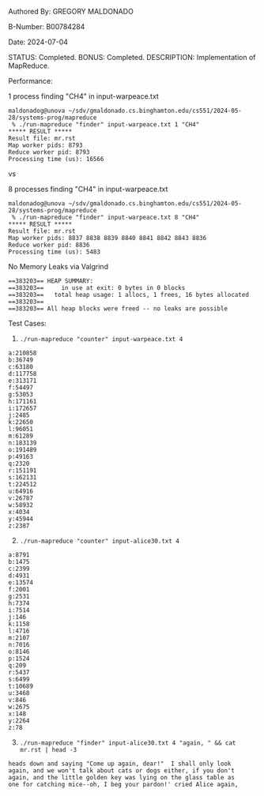 Authored By: GREGORY MALDONADO

B-Number:    B00784284

Date:        2024-07-04

STATUS: Completed.
BONUS:  Completed.
DESCRIPTION: Implementation of MapReduce.

Performance:

1 process finding "CH4" in input-warpeace.txt
```
maldonadog@unova ~/sdv/gmaldonado.cs.binghamton.edu/cs551/2024-05-28/systems-prog/mapreduce
 % ./run-mapreduce "finder" input-warpeace.txt 1 "CH4"
***** RESULT ***** 
Result file: mr.rst
Map worker pids: 8793 
Reduce worker pid: 8793
Processing time (us): 16566
```

vs


8 processes finding "CH4" in input-warpeace.txt
```
maldonadog@unova ~/sdv/gmaldonado.cs.binghamton.edu/cs551/2024-05-28/systems-prog/mapreduce
 % ./run-mapreduce "finder" input-warpeace.txt 8 "CH4"
***** RESULT ***** 
Result file: mr.rst
Map worker pids: 8837 8838 8839 8840 8841 8842 8843 8836 
Reduce worker pid: 8836
Processing time (us): 5483
```

No Memory Leaks via Valgrind
```
==383203== HEAP SUMMARY:
==383203==     in use at exit: 0 bytes in 0 blocks
==383203==   total heap usage: 1 allocs, 1 frees, 16 bytes allocated
==383203== 
==383203== All heap blocks were freed -- no leaks are possible
```

Test Cases:
1. `./run-mapreduce "counter" input-warpeace.txt 4`
```
a:210858
b:36749
c:63180
d:117758
e:313171
f:54497
g:53053
h:171161
i:172657
j:2485
k:22650
l:96051
m:61289
n:183139
o:191489
p:49163
q:2320
r:151191
s:162131
t:224512
u:64916
v:26787
w:58932
x:4034
y:45944
z:2387
```

2. `./run-mapreduce "counter" input-alice30.txt 4`
```
a:8791
b:1475
c:2399
d:4931
e:13574
f:2001
g:2531
h:7374
i:7514
j:146
k:1158
l:4716
m:2107
n:7016
o:8146
p:1524
q:209
r:5437
s:6499
t:10689
u:3468
v:846
w:2675
x:148
y:2264
z:78
```

3. `./run-mapreduce "finder" input-alice30.txt 4 "again, " && cat mr.rst | head -3`
```
heads down and saying "Come up again, dear!"  I shall only look
again, and we won't talk about cats or dogs either, if you don't
again, and the little golden key was lying on the glass table as
one for catching mice--oh, I beg your pardon!' cried Alice again,
```